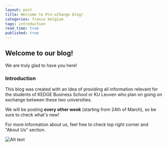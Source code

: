 ```yaml
---
layout: post
title: Welcome to Pro-xChange blog!
categories: france belgium
tags: introduction
read_time: true
published: true
---
```

## Welcome to our blog!

We are truly glad to have you here!

### Introduction

This blog was created with an idea of providing all information relevant for the students of KEDGE Business School or KU Leuven who plan on going on exchange between these two universities.

We will be posting **every other week** (starting from 24th of March), so be sure to check what's new!

For more information about us, feel free to check top right corner and "About Us" section.

![Alt text]({{site.baseurl}}/_posts/welcome.jpg)

